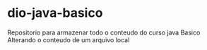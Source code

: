 # dio-java-basico
Repositorio para armazenar todo o conteudo do curso java Basico 
 Alterando o conteudo de um arquivo local